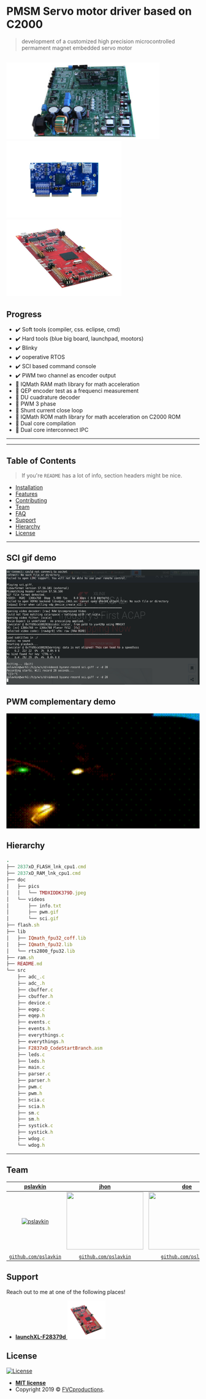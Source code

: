 # PMSM Servo motor driver based on C2000

> development of a customized high precision microcontrolled permament magnet embedded servo motor

<a href="https://github.com/pslavkin/servo_pmsm"><img src="doc/pics/TMDXIDDK379D.jpeg" title="servo pmsm"  width="400" height="200" alt="TMDXIDDK379D"></a>
<a href="https://github.com/pslavkin/servo_pmsm"><img src="doc/pics/controlcard.jpeg"  title="controlcard" width="300" height="200" alt="controlcard"></a>
<a href="https://github.com/pslavkin/servo_pmsm"><img src="doc/pics/launchpad.jpeg"    title="launchpad"   width="300" height="200" alt="launchpad"></a>
---
## Progress
<!--- 
- ![rojo](https://placehold.it/15/FF0000/000000?text=+)
- ![amarillo](https://placehold.it/15/FFFF00/000000?text=+)
- ![azul](https://placehold.it/15/0000FF/000000?text=+)
- ![verde](https://placehold.it/15/00FF00/000000?text=+)
embedded gist
https://gist.github.com/rxaviers/7360908
-->

- :heavy_check_mark: Soft tools (compiler, css. eclipse, cmd)
- :heavy_check_mark: Hard tools (blue big board, launchpad, mootors)
- :heavy_check_mark: Blinky
- :heavy_check_mark: ooperative RTOS
- :heavy_check_mark: SCI based command console
- :heavy_check_mark: PWM two channel as encoder output
- :construction:     IQMath RAM math library for math acceleration
- :construction:     QEP encoder test as a frequenci measurement
- :construction:     DU cuadrature decoder
- :red_circle:       PWM 3 phase
- :red_circle:       Shunt current close loop
- :red_circle:       IQMath ROM math library for math acceleration on C2000 ROM
- :red_circle:       Dual core compilation
- :red_circle:       Dual core interconnect IPC
---

---
## Table of Contents

> If you're `README` has a lot of info, section headers might be nice.

- [Installation](#installation)
- [Features](#features)
- [Contributing](#contributing)
- [Team](#team)
- [FAQ](#faq)
- [Support](#support)
- [Hierarchy](#hierarchy)
- [License](#license)
---
## SCI gif demo
<img src="doc/videos/sci.gif" width="600" height="300"/>

## PWM complementary demo
<img src="doc/videos/pwm.gif" width="600" height="300"/>

## Hierarchy

<!-- tree --ignore-case -L 3 -I "*utils*|*user*|*target*|*Debug*|Release|include|driverlib|tags|*types_c*" -->

```ruby
.
├── 2837xD_FLASH_lnk_cpu1.cmd
├── 2837xD_RAM_lnk_cpu1.cmd
├── doc
│   ├── pics
│   │   └── TMDXIDDK379D.jpeg
│   └── videos
│       ├── info.txt
│       ├── pwm.gif
│       └── sci.gif
├── flash.sh
├── lib
│   ├── IQmath_fpu32_coff.lib
│   ├── IQmath_fpu32.lib
│   └── rts2800_fpu32.lib
├── ram.sh
├── README.md
└── src
    ├── adc_.c
    ├── adc_.h
    ├── cbuffer.c
    ├── cbuffer.h
    ├── device.c
    ├── eqep.c
    ├── eqep.h
    ├── events.c
    ├── events.h
    ├── everythings.c
    ├── everythings.h
    ├── F2837xD_CodeStartBranch.asm
    ├── leds.c
    ├── leds.h
    ├── main.c
    ├── parser.c
    ├── parser.h
    ├── pwm.c
    ├── pwm.h
    ├── scia.c
    ├── scia.h
    ├── sm.c
    ├── sm.h
    ├── systick.c
    ├── systick.h
    ├── wdog.c
    └── wdog.h
```

<!--

## Example (Optional)

```c
// code test

void main (void) {
   return 0;
}

```
-->
---
<!--

## Installation

- All the `code` required to get started
- Images of what it should look like

### Clone

- Clone this repo to your local machine using `https://github.com/fvcproductions/SOMEREPO`

### Setup

- If you want more syntax highlighting, format your code like this:

> update and install this package first

```shell
$ brew update
$ brew install fvcproductions
```

> now install npm and bower packages

```shell
$ npm install
$ bower install
```

- For all the possible languages that support syntax highlithing on GitHub (which is basically all of them), refer <a href="https://github.com/github/linguist/blob/master/lib/linguist/languages.yml" target="_blank">here</a>.


## Features
## Usage (Optional)
## Documentation (Optional)
## Tests (Optional)

- Going into more detail on code and technologies used
- I utilized this nifty <a href="https://github.com/adam-p/markdown-here/wiki/Markdown-Cheatsheet" target="_blank">Markdown Cheatsheet</a> for this sample `README`.



## Contributing

> To get started...

### Step 1

- **Option 1**
    - 🍴 Fork this repo!

- **Option 2**
    - 👯 Clone this repo to your local machine using `https://github.com/joanaz/HireDot2.git`

### Step 2

- **HACK AWAY!** 🔨🔨🔨

### Step 3

- 🔃 Create a new pull request using <a href="https://github.com/joanaz/HireDot2/compare/" target="_blank">`https://github.com/joanaz/HireDot2/compare/`</a>.

-->

## Team

| <a href="https://github.com/pslavkin" target="_blank">**pslavkin**</a> | <a href="https://github.com/pslavkin" target="_blank">**jhon**</a> | <a href="https://github.com/pslavkin" target="_blank">**doe**</a> |
| :---: |:---:| :---:|
| [![pslavkin](https://avatars1.githubusercontent.com/u/8507601?s=150)](https://github.com/pslavkin)    | [<img src=https://media.metrolatam.com/2019/04/04/matrixreloadedneo01-3ec18ba895c91e664865ece4b3c9381d-600x400.jpg width="200" height="150">](https://github.com/pslavkin) | [<img src="https://encrypted-tbn0.gstatic.com/images?q=tbn:ANd9GcStNOGY8Cj2fH3B6L3OD91VJiuIq3iBA3FkCz0w0OJSQGuIxrsF" width="200" height="150">](https://github.com/pslavkin)  |
| <a href="https://github.com/pslavkin" target="_blank">`github.com/pslavkin`</a> | <a href="https://github.com/pslavkin" target="_blank">`github.com/pslavkin`</a> | <a href="https://github.com/pslavkin" target="_blank">`github.com/pslavkin`</a> |

<!--

## FAQ

- **How do I do *specifically* so and so?**
    - No problem! Just do this.


-->

## Support

Reach out to me at one of the following places!
- <a href="http://www.ti.com/tool/launchXL-F28379d#" target="_blank">**launchXL-F28379d** <img src="doc/pics/launchpad.jpeg"    title="launchpad"   width="100" height="100" alt="launchpad"></a>




## License

[![License](http://img.shields.io/:license-mit-blue.svg?style=flat-square)](http://badges.mit-license.org)

- **[MIT license](http://opensource.org/licenses/mit-license.php)**
- Copyright 2019 © <a href="http://fvcproductions.com" target="_blank">FVCproductions</a>.
